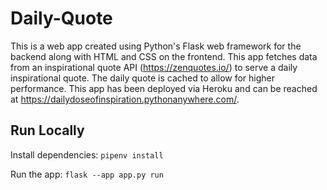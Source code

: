 # Daily-Quote

This is a web app created using Python's Flask web framework for the backend along with HTML and CSS on the frontend. This app fetches data from an inspirational quote API (https://zenquotes.io/) to serve a daily inspirational quote. The daily quote is cached to allow for higher performance. This app has been deployed via Heroku and can be reached at https://dailydoseofinspiration.pythonanywhere.com/.

## Run Locally

Install dependencies: `pipenv install`

Run the app: `flask --app app.py run`
